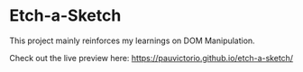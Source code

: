 # Etch-a-Sketch

This project mainly reinforces my learnings on DOM Manipulation.

Check out the live preview here: https://pauvictorio.github.io/etch-a-sketch/